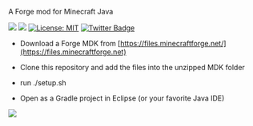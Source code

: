A Forge mod for Minecraft Java

[![](http://cf.way2muchnoise.eu/368921.svg)](https://www.curseforge.com/minecraft/mc-mods/glass-cutter) 
[![](http://cf.way2muchnoise.eu/versions/368921.svg)](https://www.curseforge.com/minecraft/mc-mods/glass-cutter)
[![License: MIT](https://img.shields.io/badge/License-MIT-green.svg)](https://opensource.org/licenses/MIT)
[![Twitter Badge](https://img.shields.io/badge/contact-twitter-blue.svg)](https://twitter.com/lothrazar)


- Download a Forge MDK from [https://files.minecraftforge.net/](https://files.minecraftforge.net)

- Clone this repository and add the files into the unzipped MDK folder

- run ./setup.sh

- Open as a Gradle project in Eclipse (or your favorite Java IDE)


[![](https://c5.patreon.com/external/logo/become_a_patron_button.png)](https://www.patreon.com/lothrazar)
